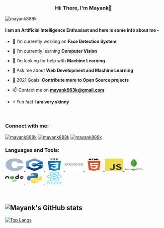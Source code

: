 <h3 align="center">Hii There, I'm Mayank👋</h3>
<p align="left"> <img src="https://komarev.com/ghpvc/?username=mayank888k&label=Profile%20views&color=0e75b6&style=flat" alt="mayank888k" /> </p>

<h4 align="left">I am an Artificial Intelligence Enthusiast and here is some info about me -</h4>

- 🔭 I’m currently working on **Face Detection System**

- 🌱 I’m currently learning **Computer Vision**

- 🤝 I’m looking for help with **Machine Learning**

- 💬 Ask me about **Web Development and Machine Learning**

- 🥅 2021 Goals: **Contribute more to Open Source projects**

- 📫 Contact me on **mayank963k@gmail.com**

- ⚡ Fun fact **I am very skinny**

<br>
<h3 align="left">Connect with me:</h3>
<p align="left">
<a href="https://twitter.com/mayank888k" target="blank"><img align="center" src="https://cdn.jsdelivr.net/npm/simple-icons@3.0.1/icons/twitter.svg" alt="mayank888k" height="30" width="60" /></a>
<a href="https://linkedin.com/in/mayank888k" target="blank"><img align="center" src="https://cdn.jsdelivr.net/npm/simple-icons@3.0.1/icons/linkedin.svg" alt="mayank888k" height="30" width="60" /></a>
<a href="https://www.codechef.com/users/mayank888k" target="blank"><img align="center" src="https://cdn.jsdelivr.net/npm/simple-icons@3.1.0/icons/codechef.svg" alt="mayank888k" height="30" width="60" /></a>
</p>

<h3 align="left">Languages and Tools:</h3>
<p align="left"> <a href="https://www.cprogramming.com/" target="_blank"> <img src="https://raw.githubusercontent.com/devicons/devicon/master/icons/c/c-original.svg" alt="c" width="60" height="40"/> </a> <a href="https://www.w3schools.com/cpp/" target="_blank"> <img src="https://raw.githubusercontent.com/devicons/devicon/master/icons/cplusplus/cplusplus-original.svg" alt="cplusplus" width="60" height="40"/> </a> <a href="https://www.w3schools.com/css/" target="_blank"> <img src="https://raw.githubusercontent.com/devicons/devicon/master/icons/css3/css3-original-wordmark.svg" alt="css3" width="60" height="40"/> </a> <a href="https://expressjs.com" target="_blank"> <img src="https://raw.githubusercontent.com/devicons/devicon/master/icons/express/express-original-wordmark.svg" alt="express" width="60" height="40"/> </a> <a href="https://www.w3.org/html/" target="_blank"> <img src="https://raw.githubusercontent.com/devicons/devicon/master/icons/html5/html5-original-wordmark.svg" alt="html5" width="60" height="40"/> </a> <a href="https://developer.mozilla.org/en-US/docs/Web/JavaScript" target="_blank"> <img src="https://raw.githubusercontent.com/devicons/devicon/master/icons/javascript/javascript-original.svg" alt="javascript" width="60" height="40"/> </a> <a href="https://www.mongodb.com/" target="_blank"> <img src="https://raw.githubusercontent.com/devicons/devicon/master/icons/mongodb/mongodb-original-wordmark.svg" alt="mongodb" width="60" height="40"/> </a> <a href="https://nodejs.org" target="_blank"> <img src="https://raw.githubusercontent.com/devicons/devicon/master/icons/nodejs/nodejs-original-wordmark.svg" alt="nodejs" width="60" height="40"/> </a> <a href="https://www.python.org" target="_blank"> <img src="https://raw.githubusercontent.com/devicons/devicon/master/icons/python/python-original.svg" alt="python" width="60" height="40"/> </a> <a href="https://reactjs.org/" target="_blank"> <img src="https://raw.githubusercontent.com/devicons/devicon/master/icons/react/react-original-wordmark.svg" alt="react" width="60" height="40"/> </a> </p><br>

![Mayank's GitHub stats](https://github-readme-stats.vercel.app/api?username=mayank888k&show_icons=true&theme=radical&hide=contribs,prs)
---


[![Top Langs](https://github-readme-stats.vercel.app/api/top-langs/?username=mayank888k&layout=compact)](https://github.com/anuraghazra/github-readme-stats)
